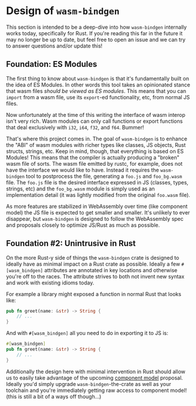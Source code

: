 # Design of `wasm-bindgen`

This section is intended to be a deep-dive into how `wasm-bindgen` internally
works today, specifically for Rust. If you're reading this far in the future it
may no longer be up to date, but feel free to open an issue and we can try to
answer questions and/or update this!

## Foundation: ES Modules

The first thing to know about `wasm-bindgen` is that it's fundamentally built on
the idea of ES Modules. In other words this tool takes an opinionated stance
that wasm files *should be viewed as ES modules*. This means that you can
`import` from a wasm file, use its `export`-ed functionality, etc, from normal
JS files.

Now unfortunately at the time of this writing the interface of wasm interop
isn't very rich. Wasm modules can only call functions or export functions that
deal exclusively with `i32`, `i64`, `f32`, and `f64`. Bummer!

That's where this project comes in. The goal of `wasm-bindgen` is to enhance the
"ABI" of wasm modules with richer types like classes, JS objects, Rust structs,
strings, etc. Keep in mind, though, that everything is based on ES Modules! This
means that the compiler is actually producing a "broken" wasm file of sorts. The
wasm file emitted by rustc, for example, does not have the interface we would
like to have. Instead it requires the `wasm-bindgen` tool to postprocess the
file, generating a `foo.js` and `foo_bg.wasm` file. The `foo.js` file is the
desired interface expressed in JS (classes, types, strings, etc) and the
`foo_bg.wasm` module is simply used as an implementation detail (it was
lightly modified from the original `foo.wasm` file).

As more features are stabilized in WebAssembly over time (like component model)
the JS file is expected to get smaller and smaller. It's unlikely to ever
disappear, but `wasm-bindgen` is designed to follow the WebAssembly spec and
proposals closely to optimize JS/Rust as much as possible.

## Foundation #2: Unintrusive in Rust

On the more Rust-y side of things the `wasm-bindgen` crate is designed to
ideally have as minimal impact on a Rust crate as possible. Ideally a few
`#[wasm_bindgen]` attributes are annotated in key locations and otherwise you're
off to the races. The attribute strives to both not invent new syntax and work
with existing idioms today.

For example a library might exposed a function in normal Rust that looks like:

```rust
pub fn greet(name: &str) -> String {
    // ...
}
```

And with `#[wasm_bindgen]` all you need to do in exporting it to JS is:

```rust
#[wasm_bindgen]
pub fn greet(name: &str) -> String {
    // ...
}
```

Additionally the design here with minimal intervention in Rust should allow us
to easily take advantage of the upcoming [component model][component-model] proposal. Ideally
you'd simply upgrade `wasm-bindgen`-the-crate as well as your toolchain and
you're immediately getting raw access to component model! (this is still a bit of
a ways off though...)

[component-model]: https://github.com/WebAssembly/component-model
